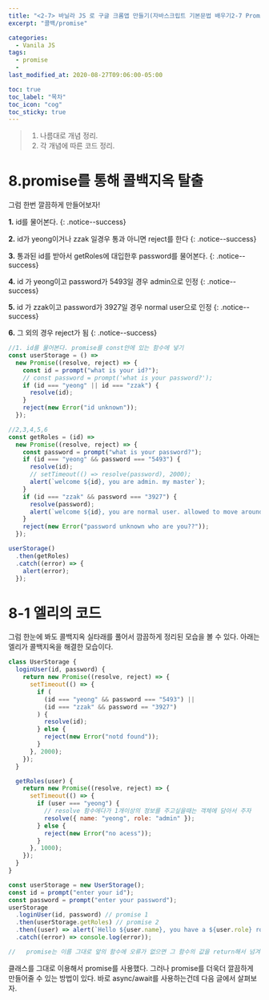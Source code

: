 ```yaml
---
title: "<2-7> 바닐라 JS 로 구글 크롬앱 만들기(자바스크립트 기본문법 배우기2-7 Promise를 통한 콜백지옥 탈출)"
excerpt: "콜백/promise"

categories:
  - Vanila JS
tags:
  - promise
  -
last_modified_at: 2020-08-27T09:06:00-05:00

toc: true
toc_label: "목차"
toc_icon: "cog"
toc_sticky: true
---
```


> 1. 나름대로 개념 정리.
> 2. 각 개념에 따른 코드 정리.

# 8.promise를 통해 콜백지옥 탈출

그럼 한번 깔끔하게 만들어보자!

**1.** id를 물어본다.
{: .notice--success}

**2.** id가 yeong이거나 zzak 일경우 통과 아니면 reject를 한다
{: .notice--success}

**3.** 통과된 id를 받아서 getRoles에 대입한후 password를 물어본다.
{: .notice--success}

**4.** id 가 yeong이고 password가 5493일 경우 admin으로 인정
{: .notice--success}

**5.** id 가 zzak이고 password가 3927일 경우 normal user으로 인정
{: .notice--success}

**6.** 그 외의 경우 reject가 됨
{: .notice--success}

```javascript
//1. id를 물어본다. promise를 const안에 있는 함수에 넣기
const userStorage = () =>
  new Promise((resolve, reject) => {
    const id = prompt("what is your id?");
    // const password = prompt('what is your password?');
    if (id === "yeong" || id === "zzak") {
      resolve(id);
    }
    reject(new Error("id unknown"));
  });

//2,3,4,5,6
const getRoles = (id) =>
  new Promise((resolve, reject) => {
    const password = prompt("what is your password?");
    if (id === "yeong" && password === "5493") {
      resolve(id);
      // setTimeout(() => resolve(password), 2000);
      alert(`welcome ${id}, you are admin. my master`);
    }
    if (id === "zzak" && password === "3927") {
      resolve(password);
      alert(`welcome ${id}, you are normal user. allowed to move around`);
    }
    reject(new Error("password unknown who are you??"));
  });

userStorage()
  .then(getRoles)
  .catch((error) => {
    alert(error);
  });
```

# 8-1 엘리의 코드

그럼 한눈에 봐도 콜백지옥 실타래를 풀어서 깜끔하게 정리된 모습을 볼 수 있다. 아래는 엘리가 콜백지옥을 해결한 모습이다.

```javascript
class UserStorage {
  loginUser(id, password) {
    return new Promise((resolve, reject) => {
      setTimeout(() => {
        if (
          (id === "yeong" && password === "5493") ||
          (id === "zzak" && password == "3927")
        ) {
          resolve(id);
        } else {
          reject(new Error("notd found"));
        }
      }, 2000);
    });
  }

  getRoles(user) {
    return new Promise((resolve, reject) => {
      setTimeout(() => {
        if (user === "yeong") {
          // resolve 함수에다가 1개이상의 정보를 주고싶을때는 객체에 담아서 주자
          resolve({ name: "yeong", role: "admin" });
        } else {
          reject(new Error("no acess"));
        }
      }, 1000);
    });
  }
}

const userStorage = new UserStorage();
const id = prompt("enter your id");
const password = prompt("enter your password");
userStorage
  .loginUser(id, password) // promise 1
  .then(userStorage.getRoles) // promise 2
  .then((user) => alert(`Hello ${user.name}, you have a ${user.role} role`)) // promise 3
  .catch((error) => console.log(error));

//   promise는 이름 그대로 앞의 함수에 오류가 없으면 그 함수의 값을 return해서 넘겨준다고 약속한다는 뜻이다. then을 통해서 앞의 promise의 값을 계속 갱신한다고 보면 된다.
```

클래스를 그대로 이용해서 promise를 사용했다. 그러나 promise를 더욱더 깔끔하게 만들어줄 수 있는 방법이 있다. 바로 async/await를 사용하는건데 다음 글에서 살펴보자.
